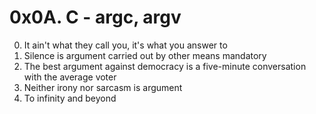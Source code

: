 # 0x0A. C - argc, argv

0. It ain't what they call you, it's what you answer to
1. Silence is argument carried out by other means
mandatory
2. The best argument against democracy is a five-minute conversation with the average voter
3. Neither irony nor sarcasm is argument
4. To infinity and beyond
